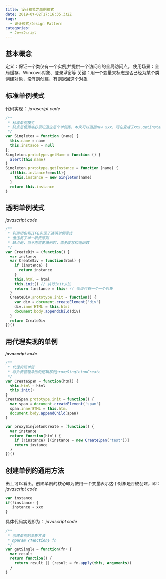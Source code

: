 ```yaml
---
title: 设计模式之单例模式
date: 2019-09-02T17:16:35.332Z
tags:
  - 设计模式/Design Pattern 
categories: 
  - JavaScript
---
```


## 基本概念
定义：保证一个类仅有一个实例,并提供一个访问它的全局访问点。
使用场景：全局缓存、Windows对象、登录浮窗等
关键：用一个变量来标志是否已经为某个类创建对象，没有则创建，有则返回这个对象

## 标准单例模式
代码实现：
*javascript code*
```js
/**
 * 标准单例模式
 * 缺点是使用者必须知道这是个单例类，本来可以直接new xxx，现在变成了xxx.getInstance
 */
var Singleton = function (name) {
  this.name = name
  this.instance = null
};
Singleton.prototype.getName = function () {
  alert(this.name)
}
Singleton.prototype.getInstance = function (name) {
  if(this.instance!==null){
    this.instance = new Singleton(name)
  }
  return this.instance
}
```

## 透明单例模式
*javascript code*
```js
/**
 * 利用闭包和IIFE实现了透明单例模式
 * 但违反了单一职责原则
 * 缺点是，当不再需要单例时，需要改写构造函数
 */
var CreateDiv = (function() {
  var instance
  var CreateDiv = function(html) {
    if (instance) {
      return instance
    }
    this.html = html
    this.init() // 执行init方法
    return (instance = this) // 保证只有一个一个对象
  }
  CreateDiv.prototype.init = function() {
    var div = document.createElement('div')
    div.innerHTML = this.html
    document.body.appendChild(div)
  }
  return CreateDiv
})()
```

## 用代理实现的单例
*javascript code*
```js
/**
 * 代理实现单例
 * 将负责管理单例的逻辑移到proxySingletonCreate
 */
var CreateSpan = function(html) {
  this.html = html
  this.init()
}
CreateSpan.prototype.init = function() {
  var span = document.createElement('span')
  span.innerHTML = this.html
  document.body.appendChild(span)
}

var proxySingletonCreate = (function() {
  var instance
  return function(html) {
    if (!instance) [(instance = new CreateSpan('test'))]
    return instance
  }
})()

```

## 创建单例的通用方法
由上可以看出，创建单例的核心即为使用一个变量表示这个对象是否被创建，即：
*javascript code*
```js
var instance
if(!instance) {
   instance = xxx
}
```

具体代码实现即为：
*javascript code*
```js
/**
 * 创建单例的抽象方法
 * @param {function} fn 
 */
var getSingle = function(fn) {
  var result
  return function() {
    return result || (result = fn.apply(this, arguments)) 
  }
}